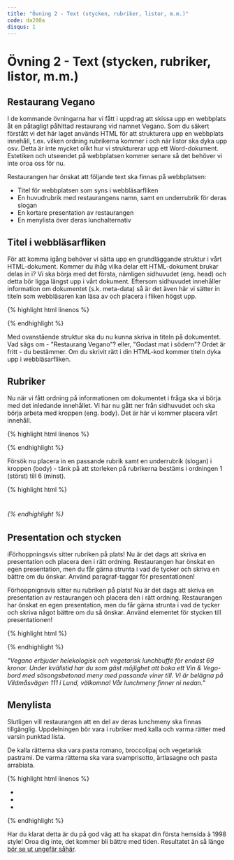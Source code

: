```yaml
---
title: "Övning 2 - Text (stycken, rubriker, listor, m.m.)"
code: da280a
disqus: 1
---
```


# Övning 2 - Text (stycken, rubriker, listor, m.m.)

## Restaurang Vegano

I de kommande övningarna har vi fått i uppdrag att skissa upp en webbplats åt en påtagligt påhittad restaurang vid namnet Vegano. Som du säkert förstått vi det här laget används HTML för att strukturera upp en webbplats innehåll, t.ex. vilken ordning rubrikerna kommer i och när listor ska dyka upp osv. Detta är inte mycket olikt hur vi strukturerar upp ett Word-dokument. Estetiken och utseendet på webbplatsen kommer senare så det behöver vi inte oroa oss för nu.

Restaurangen har önskat att följande text ska finnas på webbplatsen:

* Titel för webbplatsen som syns i webbläsarfliken
* En huvudrubrik med restaurangens namn, samt en underrubrik för deras slogan
* En kortare presentation av restaurangen
* En menylista över deras lunchalternativ

## Titel i webbläsarfliken

För att komma igång behöver vi sätta upp en grundläggande struktur i vårt HTML-dokument. Kommer du ihåg vilka delar ett HTML-dokument brukar delas in i? Vi ska börja med det första, nämligen sidhuvudet (eng. head) och detta bör ligga längst upp i vårt dokument. Eftersom sidhuvudet innehåller information om dokumentet (s.k. meta-data) så är det även här vi sätter in titeln som webbläsaren kan läsa av och placera i fliken högst upp.

{% highlight html linenos %}
<!doctype html>
<html>
    <head>
        <meta charset="UTF-8">
        <title></title>
    </head>
    <!-- ... -->
{% endhighlight %}

Med ovanstående struktur ska du nu kunna skriva in titeln på dokumentet. Vad sägs om - "Restaurang Vegano"? eller, "Godast mat i södern"? Ordet är fritt - du bestämmer. Om du skrivit rätt i din HTML-kod kommer titeln dyka upp i webbläsarfliken.

## Rubriker

Nu när vi fått ordning på informationen om dokumentet i fråga ska vi börja med det inledande innehållet. Vi har nu gått ner från sidhuvudet och ska börja arbeta med kroppen (eng. body). Det är här vi kommer placera vårt innehåll.

{% highlight html linenos %}
<!doctype html>
<html>
    <head>
        <title></title>
    </head>
    <body>
    </body>
</html>
{% endhighlight %}

Försök nu placera in en passande rubrik samt en underrubrik (slogan) i kroppen (body) - tänk på att storleken på rubrikerna bestäms i ordningen 1 (störst) till 6 (minst).

{% highlight html %}
<h1><h2><h3><h4><h5><h6>
{% endhighlight %}

## Presentation och stycken

iFörhoppningsvis sitter rubriken på plats! Nu är det dags att skriva en presentation och placera den i rätt ordning. Restaurangen har önskat en egen presentation, men du får gärna strunta i vad de tycker och skriva en bättre om du önskar. Använd paragraf-taggar för presentationen!

Förhoppnignsvis sitter nu rubriken på plats! Nu är det dags att skriva en presentation av restaurangen och placera den i rätt ordning. Restaurangen har önskat en egen presentation, men du får gärna strunta i vad de tycker och skriva något bättre om du så önskar. Använd elementet för stycken till presentationen!

{% highlight html %}
<p></p>
{% endhighlight %}

*"Vegano erbjuder helekologisk och vegetarisk lunchbuffé för endast 69 kronor. Under kvällstid har du som gäst möjlighet att boka ett Vin & Vego-bord med säsongsbetonad meny med passande viner till. Vi är belägna på Vildmåsvägen 111 i Lund, välkomna! Vår lunchmeny finner ni nedan."*

## Menylista

Slutligen vill restaurangen att en del av deras lunchmeny ska finnas tillgänglig. Uppdelningen bör vara i rubriker med kalla och varma rätter med varsin punktad lista.

De kalla rätterna ska vara pasta romano, broccolipaj och vegetarisk pastrami. De varma rätterna ska vara svamprisotto, ärtlasagne och pasta arrabiata.

{% highlight html linenos %}
<ul>
    <li></li>
    <li></li>
    <li></li>
</ul>
{% endhighlight %}

Har du klarat detta är du på god väg att ha skapat din första hemsida à 1998 style! Oroa dig inte, det kommer bli bättre med tiden. Resultatet än så länge [bör se ut ungefär såhär](/assets/material/da280a_ex2_bild1.png).

